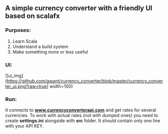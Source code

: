 ## A simple currency converter with a friendly UI based on scalafx

### Purposes:
1. Learn Scala
2. Understand a build system
3. Make something more or less useful

### UI:

![ui_img](https://github.com/awant/currency_converter/blob/master/currency_converter_ui.png?raw=true| width=100)

### Run:

It connects to **www.currencyconverterapi.com** and get rates for several currencies.
To work with actual rates (not with dumped ones) you need to create **settings.ini** alongside with **src** folder.
It should contain only one line with your API KEY.
